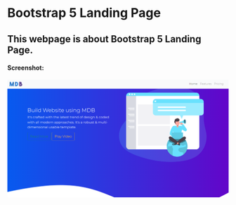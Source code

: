 # Bootstrap 5 Landing Page
## This webpage is about Bootstrap 5 Landing Page.

#### Screenshot:
![](images/main.png)
